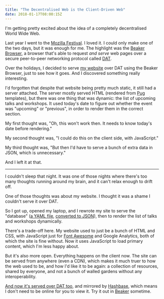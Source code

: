 ```yaml
---
title: "The Decentralised Web is the Client-Driven Web"
date: 2018-01-17T08:00:15Z
---
```


I'm getting pretty excited about the idea of a completely decentralised World Wide Web.

Last year I went to the [Mozilla Festival][]. I loved it. I could only make one of the two days, but it was enough for me. The highlight was the [Beaker Browser][], a browser that's able to request *and serve* web pages over a secure peer-to-peer networking protocol called [DAT][DAT Project].

Over the holidays, I decided to serve [my website][Noodle Sandwich] over DAT using the Beaker Browser, just to see how it goes. And I discovered something really interesting.

<!--more-->

I'd forgotten that despite that website being pretty much static, it still had a server attached. The server mostly served HTML (rendered from [Pug][] templates), but there was one thing that was dynamic: the list of upcoming talks and workshops. It used today's date to figure out whether the event was "upcoming" or "previous", in order to render them in the correct section.

My first thought was, "Oh, this won't work then. It needs to know today's date before rendering."

My second thought was, "I could do this on the client side, with JavaScript."

My third thought was, "But then I'd have to serve a bunch of extra data in JSON, which is unnecessary."

And I left it at that.

---

I couldn't sleep that night. It was one of those nights where there's too many thoughts running around my brain, and it can't relax enough to drift off.

One of those thoughts was about my website. I thought it was a shame I couldn't serve it over DAT.

So I got up, opened my laptop, and I rewrote my site to serve the "database" ([a YAML file][database.yaml], [converted to JSON][database.json]), then to render the list of talks and workshops dynamically.

There's a trade-off here. My website used to just be a bunch of HTML and CSS, with JavaScript just for [Font Awesome][] and Google Analytics, both of which the site is fine without. Now it uses JavaScript to load primary content, which I'm less happy about.

But it's also more open. Everything happens on the client now. The site can be served from anywhere (even a CDN), which makes it much truer to how the web used to be, and how I'd like it to be again: a collection of resources, shared by everyone, and not a bunch of walled gardens without any interoperability.

[And now it's served over DAT too][Noodle Sandwich over DAT], and mirrored by [Hashbase][], which means I don't need to be online for you to view it. Try it out in [Beaker][Beaker Browser] sometime.

[Noodle Sandwich]: https://noodlesandwich.com/
[Noodle Sandwich over DAT]: dat://noodlesandwich.com/
[database.json]: https://noodlesandwich.com/database.json
[database.yaml]: https://github.com/SamirTalwar/noodlesandwich.com/blob/master/database.yaml

[Beaker Browser]: https://beakerbrowser.com/
[DAT Project]: https://datproject.org/
[Font Awesome]: http://fontawesome.io/
[Hashbase]: https://hashbase.io/
[Mozilla Festival]: https://mozillafestival.org/
[Pug]: https://pugjs.org/

